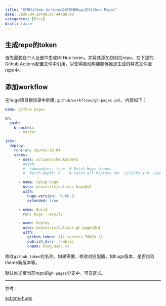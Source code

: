 ```yaml
---
title: "使用Github Actions自动部署Hugo至Github Pages"
date: 2020-04-20T09:07:44+08:00
categories: [Misc]
draft: false
---
```


## 生成repo的token

首先需要在个人设置中生成GitHub token，并将其添加到对应repo，在下述的Github Actions配置文件中引用，以使得自动构建能够推送生成的静态文件至repo中。


## 添加workflow

在hugo项目根目录中新建`.github/workflows/gh-pages.yml`，内容如下：

```yaml
name: github pages

on:
  push:
    branches:
      - master

jobs:
  deploy:
    runs-on: ubuntu-18.04
    steps:
      - uses: actions/checkout@v2
        #with:
        #  submodules: true  # Fetch Hugo themes
        #  fetch-depth: 0    # Fetch all history for .GitInfo and .Lastmod

      - name: Setup Hugo
        uses: peaceiris/actions-hugo@v2
        with:
          hugo-version: '0.68.3'
          extended: true

      - name: Build
        run: hugo --minify

      - name: Deploy
        uses: peaceiris/actions-gh-pages@v3
        with:
          github_token: ${{ secrets.TOKEN }}
          publish_dir: ./public
          cname: blog.usec.cc
```

修改`github_token`的名称，如果需要，修改对应配置，如hugo版本，是否拉取theme新版本等。

默认推送至当前repo的`gh-pages`分支中，可自定义。

---

参考：

[actions-hugo](https://github.com/peaceiris/actions-hugo)
